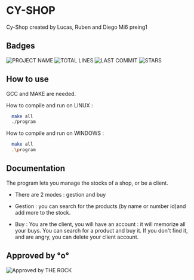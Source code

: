 
# CY-SHOP

Cy-Shop created by Lucas, Ruben and Diego
Mi6 preing1


## Badges
![PROJECT NAME](https://img.shields.io/badge/PROJECT%20NAME-CY--SHOP-green/?style=for-the-badge&logo=appveyor) ![TOTAL LINES](https://img.shields.io/tokei/lines/github/lucasjmr/CyShop?style=for-the-badge)  ![LAST COMMIT](https://img.shields.io/github/commit-activity/y/lucasjmr/CyShop?style=for-the-badge)   ![STARS](https://img.shields.io/github/stars/lucasjmr/Cy-Shop?style=for-the-badge)




## How to use
GCC and MAKE are needed.

How to compile and run on LINUX : 

```bash
  make all
  ./program
```
How to compile and run on WINDOWS :
```bash
  make all
  .\program
```
## Documentation

The program lets you manage the stocks of a shop, or be a client. 
- There are 2 modes : gestion and buy

- Gestion : you can search for the products (by name or number id)and add more to the stock. 
- Buy : You are the client, you will have an account : it will memorize all your buys. You can search for a product and buy it. If you don't find it, and are angry, you can delete your client account. 



## Approved by °o°

![Approved by THE ROCK](https://i.imgur.com/CxFMN2w.png)

